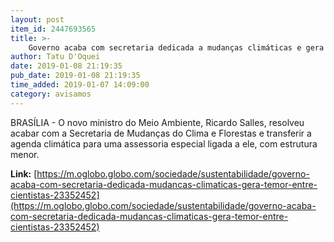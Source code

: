 ```yaml
---
layout: post
item_id: 2447693565
title: >-
    Governo acaba com secretaria dedicada a mudanças climáticas e gera temor entre cientistas
author: Tatu D'Oquei
date: 2019-01-08 21:19:35
pub_date: 2019-01-08 21:19:35
time_added: 2019-01-07 14:09:00
category: avisamos
---
```


BRASÍLIA - O novo ministro do Meio Ambiente, Ricardo Salles, resolveu acabar com a Secretaria de Mudanças do Clima e Florestas e transferir a agenda climática para uma assessoria especial ligada a ele, com estrutura menor.

**Link:** [https://m.oglobo.globo.com/sociedade/sustentabilidade/governo-acaba-com-secretaria-dedicada-mudancas-climaticas-gera-temor-entre-cientistas-23352452](https://m.oglobo.globo.com/sociedade/sustentabilidade/governo-acaba-com-secretaria-dedicada-mudancas-climaticas-gera-temor-entre-cientistas-23352452)


